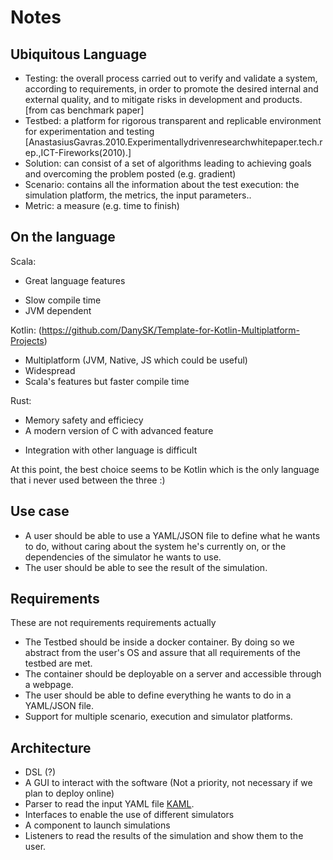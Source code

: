 # Notes

## Ubiquitous Language
- Testing: the overall process carried out to verify and validate a system, according to requirements, in order to promote the desired internal and external quality, and to mitigate risks in development and products. [from cas benchmark paper]
- Testbed: a platform for rigorous transparent and replicable environment for experimentation and testing [AnastasiusGavras.2010.Experimentallydrivenresearchwhitepaper.tech.rep.,ICT-Fireworks(2010).]
- Solution: can consist of a set of algorithms leading to achieving goals and overcoming the problem posted (e.g. gradient)
- Scenario: contains all the information about the test execution: the simulation platform, the metrics, the input parameters..
- Metric: a measure (e.g. time to finish)

## On the language

Scala:
+ Great language features
- Slow compile time
- JVM dependent

Kotlin: (https://github.com/DanySK/Template-for-Kotlin-Multiplatform-Projects)
+ Multiplatform (JVM, Native, JS which could be useful)
+ Widespread
+ Scala's features but faster compile time

Rust:
+ Memory safety and efficiecy
+ A modern version of C with advanced feature
- Integration with other language is difficult

At this point, the best choice seems to be Kotlin which is the only language that i never used between the three :)

## Use case

- A user should be able to use a YAML/JSON file to define what he wants to do, without caring about
the system he's currently on, or the dependencies of the simulator he wants to use.
- The user should be able to see the result of the simulation.

## Requirements

These are not requirements requirements actually

- The Testbed should be inside a docker container. By doing so we abstract from the user's OS and 
assure that all requirements of the testbed are met.
- The container should be deployable on a server and accessible through a webpage.
- The user should be able to define everything he wants to do in a YAML/JSON file.
- Support for multiple scenario, execution and simulator platforms.

## Architecture

- DSL (?)
- A GUI to interact with the software (Not a priority, not necessary if we plan to deploy online)
- Parser to read the input YAML file [KAML](!https://github.com/charleskorn/kaml).
- Interfaces to enable the use of different simulators
- A component to launch simulations
- Listeners to read the results of the simulation and show them to the user.